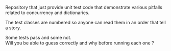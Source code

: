 Repository that just provide unit test code that demonstrate various pitfalls related to concurrency and dictionaries.

The test classes are numbered so anyone can read them in an order that tell a story.

Some tests pass and some not.  
Will you be able to guess correctly and why before running each one ?